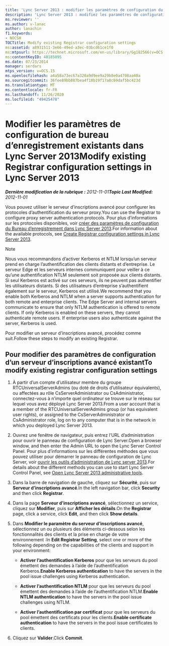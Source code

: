 ```yaml
---
title: 'Lync Server 2013 : modifier les paramètres de configuration du Bureau d’enregistrement existants'
description: 'Lync Server 2013 : modifiez les paramètres de configuration de bureau d’enregistrement existants.'
ms.reviewer: ''
ms.author: v-lanac
author: lanachin
f1.keywords:
- NOCSH
TOCTitle: Modify existing Registrar configuration settings
ms:assetid: a8931511-3e66-49ed-a3ec-03bcd61ce1f0
ms:mtpsurl: https://technet.microsoft.com/en-us/library/Gg182566(v=OCS.15)
ms:contentKeyID: 48185095
ms.date: 07/23/2014
manager: serdars
mtps_version: v=OCS.15
ms.openlocfilehash: a4a58a73ec67a320a9d9ee9a29b8e0a4708aa40a
ms.sourcegitcommit: 36fee89bb887bea4f18b19f17a8c69daf5bc423d
ms.translationtype: MT
ms.contentlocale: fr-FR
ms.lasthandoff: 11/26/2020
ms.locfileid: "49425478"
---
```

# <a name="modify-existing-registrar-configuration-settings-in-lync-server-2013"></a><span data-ttu-id="e1de7-103">Modifier les paramètres de configuration de bureau d’enregistrement existants dans Lync Server 2013</span><span class="sxs-lookup"><span data-stu-id="e1de7-103">Modify existing Registrar configuration settings in Lync Server 2013</span></span>

<div data-xmlns="http://www.w3.org/1999/xhtml">

<div class="topic" data-xmlns="http://www.w3.org/1999/xhtml" data-msxsl="urn:schemas-microsoft-com:xslt" data-cs="https://msdn.microsoft.com/">

<div data-asp="https://msdn2.microsoft.com/asp">



</div>

<div id="mainSection">

<div id="mainBody"><span data-ttu-id="e1de7-104">

<span> </span></span><span class="sxs-lookup"><span data-stu-id="e1de7-104">

<span> </span></span></span>

<span data-ttu-id="e1de7-105">_**Dernière modification de la rubrique :** 2012-11-01_</span><span class="sxs-lookup"><span data-stu-id="e1de7-105">_**Topic Last Modified:** 2012-11-01_</span></span>

<span data-ttu-id="e1de7-106">Vous pouvez utiliser le serveur d’inscriptions avancé pour configurer les protocoles d’authentification du serveur proxy.</span><span class="sxs-lookup"><span data-stu-id="e1de7-106">You can use the Registrar to configure proxy server authentication protocols.</span></span> <span data-ttu-id="e1de7-107">Pour plus d’informations sur les protocoles disponibles, voir [créer des paramètres de configuration du Bureau d’enregistrement dans Lync Server 2013](lync-server-2013-create-registrar-configuration-settings.md).</span><span class="sxs-lookup"><span data-stu-id="e1de7-107">For information about the available protocols, see [Create Registrar configuration settings in Lync Server 2013](lync-server-2013-create-registrar-configuration-settings.md).</span></span>

<div>


> [!NOTE]  
> <span data-ttu-id="e1de7-p102">Nous vous recommandons d’activer Kerberos et NTLM lorsqu’un serveur prend en charge l’authentification des clients distants et d’entreprise. Le serveur Edge et les serveurs internes communiquent pour veiller à ce qu’une authentification NTLM seulement soit proposée aux clients distants. Si seul Kerberos est activé sur ces serveurs, ils ne peuvent pas authentifier les utilisateurs distants. Si des utilisateurs d’entreprise s’authentifient également sur le serveur, Kerberos est utilisé.</span><span class="sxs-lookup"><span data-stu-id="e1de7-p102">We recommend that you enable both Kerberos and NTLM when a server supports authentication for both remote and enterprise clients. The Edge Server and internal servers communicate to ensure that only NTLM authentication is offered to remote clients. If only Kerberos is enabled on these servers, they cannot authenticate remote users. If enterprise users also authenticate against the server, Kerberos is used.</span></span>



</div>

<span data-ttu-id="e1de7-112">Pour modifier un serveur d’inscriptions avancé, procédez comme suit.</span><span class="sxs-lookup"><span data-stu-id="e1de7-112">Follow these steps to modify an existing Registrar.</span></span>

<div>

## <a name="to-modify-existing-registrar-configuration-settings"></a><span data-ttu-id="e1de7-113">Pour modifier des paramètres de configuration d’un serveur d’inscriptions avancé existant</span><span class="sxs-lookup"><span data-stu-id="e1de7-113">To modify existing registrar configuration settings</span></span>

1.  <span data-ttu-id="e1de7-114">À partir d’un compte d’utilisateur membre du groupe RTCUniversalServerAdmins (ou doté de droits d’utilisateur équivalents), ou affectées au rôle CsServerAdministrator ou CsAdministrator, connectez-vous à n’importe quel ordinateur se trouve sur le réseau sur lequel vous avez déployé Lync Server 2013.</span><span class="sxs-lookup"><span data-stu-id="e1de7-114">From a user account that is a member of the RTCUniversalServerAdmins group (or has equivalent user rights), or assigned to the CsServerAdministrator or CsAdministrator role, log on to any computer that is in the network in which you deployed Lync Server 2013.</span></span>

2.  <span data-ttu-id="e1de7-115">Ouvrez une fenêtre de navigateur, puis entrez l’URL d’administration pour ouvrir le panneau de configuration de Lync Server.</span><span class="sxs-lookup"><span data-stu-id="e1de7-115">Open a browser window, and then enter the Admin URL to open the Lync Server Control Panel.</span></span> <span data-ttu-id="e1de7-116">Pour plus d’informations sur les différentes méthodes que vous pouvez utiliser pour démarrer le panneau de configuration de Lync Server, voir [ouvrir les outils d’administration de Lync server 2013](lync-server-2013-open-lync-server-administrative-tools.md).</span><span class="sxs-lookup"><span data-stu-id="e1de7-116">For details about the different methods you can use to start Lync Server Control Panel, see [Open Lync Server 2013 administrative tools](lync-server-2013-open-lync-server-administrative-tools.md).</span></span>

3.  <span data-ttu-id="e1de7-117">Dans la barre de navigation de gauche, cliquez sur **Sécurité**, puis sur **Serveur d’inscriptions avancé**.</span><span class="sxs-lookup"><span data-stu-id="e1de7-117">In the left navigation bar, click **Security** and then click **Registrar**.</span></span>

4.  <span data-ttu-id="e1de7-118">Dans la page **Serveur d’inscriptions avancé**, sélectionnez un service, cliquez sur **Modifier**, puis sur **Afficher les détails**.</span><span class="sxs-lookup"><span data-stu-id="e1de7-118">On the **Registrar** page, click a service, click **Edit**, and then click **Show details**.</span></span>

5.  <span data-ttu-id="e1de7-119">Dans **Modifier le paramètre du serveur d’inscriptions avancé**, sélectionnez un ou plusieurs des éléments ci-dessous selon les fonctionnalités des clients et la prise en charge de votre environnement :</span><span class="sxs-lookup"><span data-stu-id="e1de7-119">In **Edit Registrar Setting**, select one or more of the following depending on the capabilities of the clients and support in your environment:</span></span>
    
      - <span data-ttu-id="e1de7-120">**Activer l’authentification Kerberos** pour que les serveurs du pool émettent des demandes à l’aide de l’authentification Kerberos.</span><span class="sxs-lookup"><span data-stu-id="e1de7-120">**Enable Kerberos authentication** to have the servers in the pool issue challenges using Kerberos authentication.</span></span>
    
      - <span data-ttu-id="e1de7-121">**Activer l’authentification NTLM** pour que les serveurs du pool émettent des demandes à l’aide de l’authentification NTLM.</span><span class="sxs-lookup"><span data-stu-id="e1de7-121">**Enable NTLM authentication** to have the servers in the pool issue challenges using NTLM.</span></span>
    
      - <span data-ttu-id="e1de7-122">**Activer l’authentification par certificat** pour que les serveurs du pool émettent des certificats pour les clients.</span><span class="sxs-lookup"><span data-stu-id="e1de7-122">**Enable certificate authentication** to have the servers in the pool issue certificates to clients.</span></span>

6.  <span data-ttu-id="e1de7-123">Cliquez sur **Valider**.</span><span class="sxs-lookup"><span data-stu-id="e1de7-123">Click **Commit**.</span></span>

<span data-ttu-id="e1de7-124"></div>

</div>

<span> </span>

</div>

</div>

</span><span class="sxs-lookup"><span data-stu-id="e1de7-124"></div>

</div>

<span> </span>

</div>

</div>

</span></span></div>

